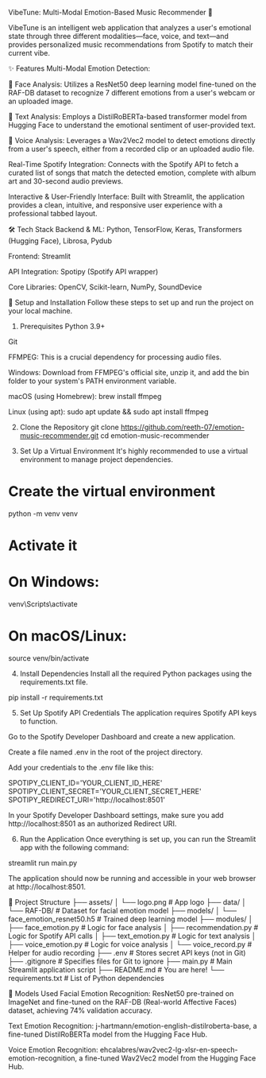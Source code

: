 VibeTune: Multi-Modal Emotion-Based Music Recommender 🎵
 <!-- Replace with your live app URL -->

VibeTune is an intelligent web application that analyzes a user's emotional state through three different modalities—face, voice, and text—and provides personalized music recommendations from Spotify to match their current vibe.

<!-- TODO: Replace with a GIF of your app in action -->

✨ Features
Multi-Modal Emotion Detection:

👤 Face Analysis: Utilizes a ResNet50 deep learning model fine-tuned on the RAF-DB dataset to recognize 7 different emotions from a user's webcam or an uploaded image.

📝 Text Analysis: Employs a DistilRoBERTa-based transformer model from Hugging Face to understand the emotional sentiment of user-provided text.

🎤 Voice Analysis: Leverages a Wav2Vec2 model to detect emotions directly from a user's speech, either from a recorded clip or an uploaded audio file.

Real-Time Spotify Integration: Connects with the Spotify API to fetch a curated list of songs that match the detected emotion, complete with album art and 30-second audio previews.

Interactive & User-Friendly Interface: Built with Streamlit, the application provides a clean, intuitive, and responsive user experience with a professional tabbed layout.

🛠️ Tech Stack
Backend & ML: Python, TensorFlow, Keras, Transformers (Hugging Face), Librosa, Pydub

Frontend: Streamlit

API Integration: Spotipy (Spotify API wrapper)

Core Libraries: OpenCV, Scikit-learn, NumPy, SoundDevice

🚀 Setup and Installation
Follow these steps to set up and run the project on your local machine.

1. Prerequisites
Python 3.9+

Git

FFMPEG: This is a crucial dependency for processing audio files.

Windows: Download from FFMPEG's official site, unzip it, and add the bin folder to your system's PATH environment variable.

macOS (using Homebrew): brew install ffmpeg

Linux (using apt): sudo apt update && sudo apt install ffmpeg

2. Clone the Repository
git clone https://github.com/reeth-07/emotion-music-recommender.git
cd emotion-music-recommender

3. Set Up a Virtual Environment
It's highly recommended to use a virtual environment to manage project dependencies.

# Create the virtual environment
python -m venv venv

# Activate it
# On Windows:
venv\Scripts\activate
# On macOS/Linux:
source venv/bin/activate

4. Install Dependencies
Install all the required Python packages using the requirements.txt file.

pip install -r requirements.txt

5. Set Up Spotify API Credentials
The application requires Spotify API keys to function.

Go to the Spotify Developer Dashboard and create a new application.

Create a file named .env in the root of the project directory.

Add your credentials to the .env file like this:

SPOTIPY_CLIENT_ID='YOUR_CLIENT_ID_HERE'
SPOTIPY_CLIENT_SECRET='YOUR_CLIENT_SECRET_HERE'
SPOTIPY_REDIRECT_URI='http://localhost:8501'

In your Spotify Developer Dashboard settings, make sure you add http://localhost:8501 as an authorized Redirect URI.

6. Run the Application
Once everything is set up, you can run the Streamlit app with the following command:

streamlit run main.py

The application should now be running and accessible in your web browser at http://localhost:8501.

📂 Project Structure
├── assets/
│   └── logo.png              # App logo
├── data/
│   └── RAF-DB/               # Dataset for facial emotion model
├── models/
│   └── face_emotion_resnet50.h5 # Trained deep learning model
├── modules/
│   ├── face_emotion.py       # Logic for face analysis
│   ├── recommendation.py     # Logic for Spotify API calls
│   ├── text_emotion.py       # Logic for text analysis
│   ├── voice_emotion.py      # Logic for voice analysis
│   └── voice_record.py       # Helper for audio recording
├── .env                      # Stores secret API keys (not in Git)
├── .gitignore                # Specifies files for Git to ignore
├── main.py                   # Main Streamlit application script
├── README.md                 # You are here!
└── requirements.txt          # List of Python dependencies

🧠 Models Used
Facial Emotion Recognition: ResNet50 pre-trained on ImageNet and fine-tuned on the RAF-DB (Real-world Affective Faces) dataset, achieving 74% validation accuracy.

Text Emotion Recognition: j-hartmann/emotion-english-distilroberta-base, a fine-tuned DistilRoBERTa model from the Hugging Face Hub.

Voice Emotion Recognition: ehcalabres/wav2vec2-lg-xlsr-en-speech-emotion-recognition, a fine-tuned Wav2Vec2 model from the Hugging Face Hub.